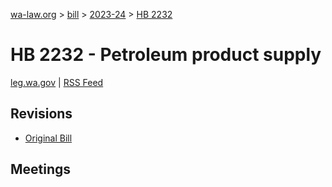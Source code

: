 [wa-law.org](/) > [bill](/bill/) > [2023-24](/bill/2023-24/) > [HB 2232](/bill/2023-24/hb/2232/)

# HB 2232 - Petroleum product supply
[leg.wa.gov](https://app.leg.wa.gov/billsummary?BillNumber=2232&Year=2023&Initiative=false) | [RSS Feed](./rss.xml)

## Revisions
* [Original Bill](1/)

## Meetings